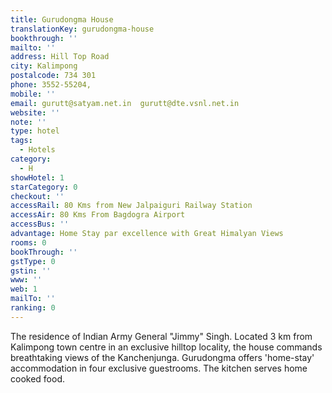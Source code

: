 ```yaml
---
title: Gurudongma House
translationKey: gurudongma-house
bookthrough: ''
mailto: ''
address: Hill Top Road
city: Kalimpong
postalcode: 734 301
phone: 3552-55204,
mobile: ''
email: gurutt@satyam.net.in  gurutt@dte.vsnl.net.in
website: ''
note: ''
type: hotel
tags:
  - Hotels
category:
  - H
showHotel: 1
starCategory: 0
checkout: ''
accessRail: 80 Kms from New Jalpaiguri Railway Station
accessAir: 80 Kms From Bagdogra Airport
accessBus: ''
advantage: Home Stay par excellence with Great Himalyan Views
rooms: 0
bookThrough: ''
gstType: 0
gstin: ''
www: ''
web: 1
mailTo: ''
ranking: 0
---
```







The residence of Indian Army General "Jimmy" Singh. Located 3 km from Kalimpong town centre in an exclusive hilltop locality, the house commands breathtaking views of the Kanchenjunga. Gurudongma offers 'home-stay' accommodation in four exclusive guestrooms. The kitchen serves home cooked food.